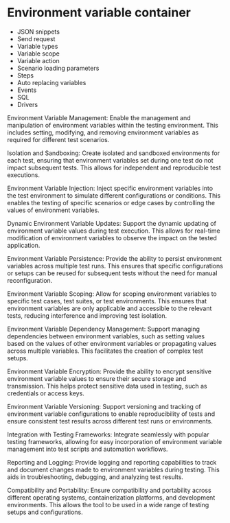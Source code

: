 # Environment variable container
- JSON snippets
- Send request
- Variable types
- Variable scope
- Variable action
- Scenario loading parameters
- Steps
- Auto replacing variables
- Events
- SQL
- Drivers

Environment Variable Management: Enable the management and manipulation of environment variables within the testing environment. This includes setting, modifying, and removing environment variables as required for different test scenarios.

Isolation and Sandboxing: Create isolated and sandboxed environments for each test, ensuring that environment variables set during one test do not impact subsequent tests. This allows for independent and reproducible test executions.

Environment Variable Injection: Inject specific environment variables into the test environment to simulate different configurations or conditions. This enables the testing of specific scenarios or edge cases by controlling the values of environment variables.

Dynamic Environment Variable Updates: Support the dynamic updating of environment variable values during test execution. This allows for real-time modification of environment variables to observe the impact on the tested application.

Environment Variable Persistence: Provide the ability to persist environment variables across multiple test runs. This ensures that specific configurations or setups can be reused for subsequent tests without the need for manual reconfiguration.

Environment Variable Scoping: Allow for scoping environment variables to specific test cases, test suites, or test environments. This ensures that environment variables are only applicable and accessible to the relevant tests, reducing interference and improving test isolation.

Environment Variable Dependency Management: Support managing dependencies between environment variables, such as setting values based on the values of other environment variables or propagating values across multiple variables. This facilitates the creation of complex test setups.

Environment Variable Encryption: Provide the ability to encrypt sensitive environment variable values to ensure their secure storage and transmission. This helps protect sensitive data used in testing, such as credentials or access keys.

Environment Variable Versioning: Support versioning and tracking of environment variable configurations to enable reproducibility of tests and ensure consistent test results across different test runs or environments.

Integration with Testing Frameworks: Integrate seamlessly with popular testing frameworks, allowing for easy incorporation of environment variable management into test scripts and automation workflows.

Reporting and Logging: Provide logging and reporting capabilities to track and document changes made to environment variables during testing. This aids in troubleshooting, debugging, and analyzing test results.

Compatibility and Portability: Ensure compatibility and portability across different operating systems, containerization platforms, and development environments. This allows the tool to be used in a wide range of testing setups and configurations.

